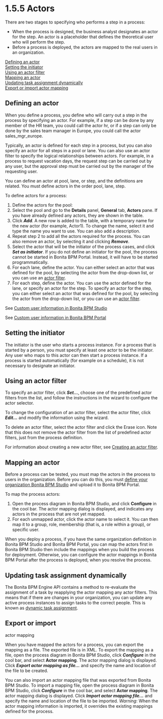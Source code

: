 # 1.5.5 Actors

There are two stages to specifying who performs a step in a
process:

* When the process is designed, the business analyst designates
an actor for the step. An actor is a placeholder that defines
the theoretical user who will perform the step.
* Before a process is deployed, the actors are mapped to the
real users in an organization.

[Defining an actor](#Defining_an_actor)  
[Setting the initiator](#Setting_the_initiator)  
[Using an actor filter](#Using_an_actor_filter)  
[Mapping an actor](#Mapping_an_actor)  
[Updating task assignment dynamically](#Dynamic_people_assignment)  
[Export or import actor
mapping](#Export_or_import_actor_mapping)

## Defining an actor

When you define a process, you define who will carry out a step in
the process by specifying an actor. For example, if a step can be
done by any member of the HR team, you could call the actor hr, or
if a step can only be done by the sales team manager in Europe, you
could call the actor sales\_mgr\_europe.

Typically, an actor is defined for each step in a process, but you
can also specify an actor for all steps in a pool or lane. You can
also use an actor filter to specify the logical relationships
between actors. For example, in a process to request vacation days,
the request step can be carried out by any user, but the approval
step must be carried out by the manager of the requesting user.

You can define an actor at pool, lane, or step, and the definitions
are related. You must define actors in the order pool, lane, step.

To define actors for a process:

1. Define the actors for the pool:
  1. Select the  pool and go to the **Details** panel, **General**
tab, **Actors** pane. If you have already defined any actors, they
are shown in the table. 
  2. Click **_Add_**. A new row is added to the table, with a temporary
name for the new actor (for example, Actor1). To change the
name, select it and type the name you want to use. You can
also add a description.
  3. Repeat step 2 to add all the actors required for the
process. You can also remove an actor, by selecting it and
clicking **_Remove_**.
  4. Select the actor that will be the initiator of the process
cases, and click **_Set as initiator_**. If you 
do not define an initiator for the pool, the process cannot be started 
in Bonita BPM Portal. Instead, it will have to be started programmatically.
2. For each lane, define the actor. You can either select an
actor that was defined for the pool, by selecting the actor from
the drop-down list, or you can use an [actor filter](#Using_an_actor_filter).
3. For each step, define the actor. You can use the actor defined
for the lane, or specify an actor for the step. To specify an
actor for the step, you can either select an actor that was
defined for the pool, by selecting the actor from the drop-down
list, or you can use an [actor
filter](#Using_an_actor_filter).

See [Custom user information in Bonita BPM Studio](/custom-user-information-in-bonita-bpm-studio.html)

See [Custom user information in Bonita BPM Portal](/custom-user-information-in-bonita-bpm-portal.html)

## Setting the initiator

The initiator is the user who starts a process instance. For a process that is started by a person, you must specify at least one actor to be the initiator. Any user who maps
to this actor can then start a process instance. If a process is started automatically (for example on a schedule), it is not necessary to designate an initiator.

## Using an actor filter

To specify an actor filter, click **_Set..._**, choose one of the
predefined actor filters from the list, and follow the
instructions in the wizard to configure the actor selector.

To change the configuration of an actor filter, select the actor
filter, click **_Edit..._** and modify the information using the wizard.

To delete an actor filter, select the actor filter and click the
Erase icon. Note that this does not remove the actor filter from
the list of predefined actor filters, just from the process
definition.

For information about creating a new actor filter, see
[Creating an actor filter](/creating-an-actor-filter.html).

## Mapping an actor

Before a process can be tested, you must map the actors in the process to
users in the organization. Before you can do this, you must
[define 
your organization Bonita BPM Studio](/organization-management-in-bonita-bpm-studio.html) and upload it to Bonita BPM Portal.

To map the process actors:

1. Open the process diagram in Bonita BPM Studio, and click **Configure**
in the cool bar. The actor mapping dialog is displayed, and
indicates any actors in the process that are not yet mapped.
2. For each unmapped actor, click the actor name to select it.
You can then map it to a group, role, membership (that is, a
role within a group), or specific user.

When you deploy a process, if you have the same organization definition in Bonita BPM Studio and Bonita BPM Portal, 
you can map the actors first in Bonita BPM Studio then include the mappings when you build the process for deployment.
Otherwise, you can configure the actor mappings in Bonita BPM Portal after the process is deployed, when you resolve the process.

## Updating task assignment dynamically

The Bonita BPM Engine API contains a method to re-evaluate the assignment of a task by reapplying the actor mapping any actor filters. 
This means that if there are changes in your organization, you can update any active process instances to assign tasks to the correct people.
This is known as [dynamic task assignment](/manage-users.html#get_eligible).

## Export or import
actor mapping

When you have mapped the actors for a process, you can export the
mapping as a file. The exported file is in XML. To export the
mapping as a file, open the process diagram in Bonita BPM Studio,
click **_Configure_** in the cool bar, and select **Actor mapping**. The
actor mapping dialog is displayed. Click **_Export actor mapping as
file..._** and specify the name and location of the file to be
created.

You can also import an actor mapping file that was exported from
Bonita BPM Studio. To import a mapping file, open the process diagram
in Bonita BPM Studio, click **_Configure_** in the cool bar, and select
**Actor mapping**. The actor mapping dialog is displayed. Click **_Import
actor mapping file..._** and specify the name and location of the
file to be imported. _Warning_: When the actor mapping information is
imported, it overrides the existing mappings defined for the
process.